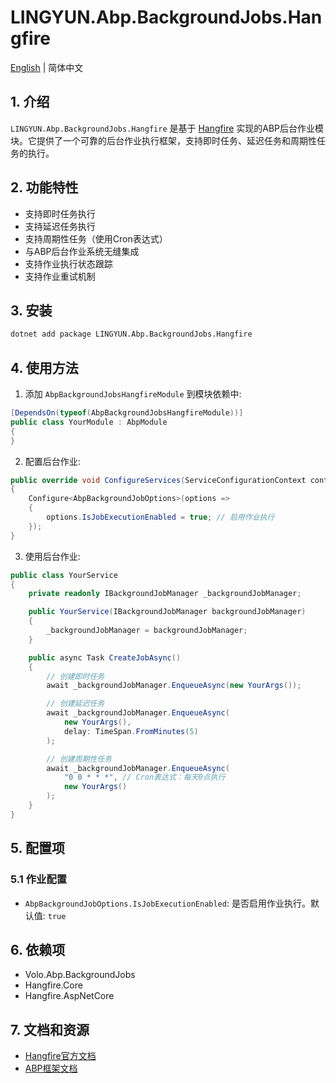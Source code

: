 # LINGYUN.Abp.BackgroundJobs.Hangfire

[English](README.EN.md) | 简体中文

## 1. 介绍

`LINGYUN.Abp.BackgroundJobs.Hangfire` 是基于 [Hangfire](https://www.hangfire.io/) 实现的ABP后台作业模块。它提供了一个可靠的后台作业执行框架，支持即时任务、延迟任务和周期性任务的执行。

## 2. 功能特性

* 支持即时任务执行
* 支持延迟任务执行
* 支持周期性任务（使用Cron表达式）
* 与ABP后台作业系统无缝集成
* 支持作业执行状态跟踪
* 支持作业重试机制

## 3. 安装

```bash
dotnet add package LINGYUN.Abp.BackgroundJobs.Hangfire
```

## 4. 使用方法

1. 添加 `AbpBackgroundJobsHangfireModule` 到模块依赖中:

```csharp
[DependsOn(typeof(AbpBackgroundJobsHangfireModule))]
public class YourModule : AbpModule
{
}
```

2. 配置后台作业:

```csharp
public override void ConfigureServices(ServiceConfigurationContext context)
{
    Configure<AbpBackgroundJobOptions>(options =>
    {
        options.IsJobExecutionEnabled = true; // 启用作业执行
    });
}
```

3. 使用后台作业:

```csharp
public class YourService
{
    private readonly IBackgroundJobManager _backgroundJobManager;

    public YourService(IBackgroundJobManager backgroundJobManager)
    {
        _backgroundJobManager = backgroundJobManager;
    }

    public async Task CreateJobAsync()
    {
        // 创建即时任务
        await _backgroundJobManager.EnqueueAsync(new YourArgs());

        // 创建延迟任务
        await _backgroundJobManager.EnqueueAsync(
            new YourArgs(),
            delay: TimeSpan.FromMinutes(5)
        );

        // 创建周期性任务
        await _backgroundJobManager.EnqueueAsync(
            "0 0 * * *", // Cron表达式：每天0点执行
            new YourArgs()
        );
    }
}
```

## 5. 配置项

### 5.1 作业配置

* `AbpBackgroundJobOptions.IsJobExecutionEnabled`: 是否启用作业执行。默认值: `true`

## 6. 依赖项

* Volo.Abp.BackgroundJobs
* Hangfire.Core
* Hangfire.AspNetCore

## 7. 文档和资源

* [Hangfire官方文档](https://docs.hangfire.io/)
* [ABP框架文档](https://docs.abp.io/)
